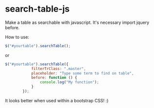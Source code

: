 # search-table-js
Make a table as searchable with javascript. It's necessary import jquery before.

How to use:

```javascript
$("#yourtable").searchTable();
```
or
```javascript
$("#yourtable").searchTable({
            filterTrClass: ".master",
            placeholder: "Type some term to find on table",
            before: function () {
                console.log("My function");
            }
        });
```

It looks better when used within a bootstrap CSS! :)
